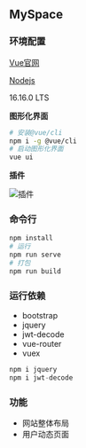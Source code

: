 ## MySpace

### 环境配置

[Vue官网](https://vuejs.org/)

[Nodejs](https://nodejs.org/en/)

16.16.0 LTS

**图形化界面**

```bash
# 安装@vue/cli
npm i -g @vue/cli
# 启动图形化界面
vue ui
```

**插件**

![插件](https://github.com/Pcjmy/vue/blob/main/assets/%E6%8F%92%E4%BB%B6.PNG?raw=true)

### 命令行

```bash
npm install
# 运行
npm run serve
# 打包
npm run build
```

### 运行依赖

+ bootstrap
+ jquery
+ jwt-decode
+ vue-router
+ vuex

```javascript
npm i jquery
npm i jwt-decode
```

### 功能

+ 网站整体布局
+ 用户动态页面